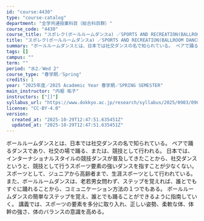 ```yaml
---
id: "course:4430"
type: "course-catalog"
department: "全学共通授業科目（総合科目群）"
course_code: "4430"
course_title: "スポレク(ボールルームダンスa) ／SPORTS AND RECREATION(BALLROOM DANCE (A))"
title: "スポレク(ボールルームダンスa) ／SPORTS AND RECREATION(BALLROOM DANCE (A))"
summary: "ボールルームダンスとは、日本では社交ダンスの名で知られている。 ペアで踊るダンスであり、社交の場で踊る、または、競技として行われる。 日本では、インターナショナルスタイルの競技ダンスが普及してきたことから、社交ダンスというと、競技として行う…"
tags: []
campus: ""
term: ""
period: "水2／Wed 2"
course_type: "春学期／Spring"
credits: 1
year: "2025年度／2025 Academic Year 春学期／SPRING SEMESTER"
main_instructor: "内堀 祐子"
instructors: ["[]"]
syllabus_url: "https://www.dokkyo.ac.jp/research/syllabus/2025/0903/0903_04430_ja_JP.html"
license: "CC-BY-4.0"
version:
  created_at: "2025-10-29T12:47:51.635451Z"
  updated_at: "2025-10-29T12:47:51.635451Z"
---
```

ボールルームダンスとは、日本では社交ダンスの名で知られている。 ペアで踊るダンスであり、社交の場で踊る、または、競技として行われる。 日本では、インターナショナルスタイルの競技ダンスが普及してきたことから、社交ダンスというと、競技として行うスポーツ要素の強いダンスを指すことが少なくない。 スポーツとして、ジュニアから高齢者まで、生涯スポーツとして行われている。 また、ボールルームダンスは、老若男女問わず、ステップを覚えれば、誰とでもすぐに踊れることから、コミュニケーション方法の１つでもある。 ボールルームダンスの簡単なステップを覚え、誰とでも踊ることができるように指南していく。 講義では、スポーツの要素を多分に取り入れ、正しい姿勢、柔軟な体、体幹の強さ、体のバランスの意識を高める。
